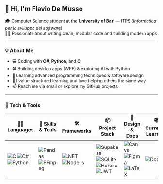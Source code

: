 ## 👋 Hi, I'm Flavio De Musso

🎓 Computer Science student at the **University of Bari** — ITPS (*Informatica per lo sviluppo del software*)  
🧑‍💻 Passionate about writing clean, modular code and building modern apps

---

### 💡 About Me

- 💻 Coding with **C#**, **Python**, and **C**
- 🛠️ Building desktop apps (WPF) & exploring AI with Python
- 🌱 Learning advanced programming techniques & software design
- 🧠 I value structured learning and love helping others the same way
- 📫 Reach me via email or explore my GitHub projects

---

### 🧰 Tech & Tools

| 🧑‍💻 Languages | 🧠 Skills & Tools | 🛠️ Frameworks | 📦 Project Stack | 🎨 Design & Docs | 📚 Currently Learning |
|---------------|------------------|---------------|---------------|------------------|----------------|
| ![C](https://img.shields.io/badge/c-%2300599C.svg?style=flat&logo=c&logoColor=white) ![C#](https://img.shields.io/badge/c%23-%23239120.svg?style=flat&logo=csharp&logoColor=white) ![Python](https://img.shields.io/badge/python-3670A0?style=flat&logo=python&logoColor=ffdd54) | ![Pandas](https://img.shields.io/badge/pandas-%23150458.svg?style=flat&logo=pandas&logoColor=white) ![FFmpeg](https://img.shields.io/badge/FFmpeg-%23171717.svg?style=flat&logo=ffmpeg&logoColor=5cb85c) | ![.NET](https://img.shields.io/badge/.NET-5C2D91.svg?style=flat&logo=.net&logoColor=white) ![Node.js](https://img.shields.io/badge/node.js-6DA55F.svg?style=flat&logo=node.js&logoColor=white) | ![Supabase](https://img.shields.io/badge/Supabase-3ECF8E?style=flat&logo=supabase&logoColor=white) ![SQLite](https://img.shields.io/badge/sqlite-%2307405e.svg?style=flat&logo=sqlite&logoColor=white) ![Heroku](https://img.shields.io/badge/heroku-%23430098.svg?style=flat&logo=heroku&logoColor=white) ![JWT](https://img.shields.io/badge/JWT-black?style=flat&logo=JSON%20web%20tokens)| ![Canva](https://img.shields.io/badge/Canva-%2300C4CC.svg?style=flat&logo=Canva&logoColor=white) ![Figma](https://img.shields.io/badge/figma-%23F24E1E.svg?style=flat&logo=figma&logoColor=white) ![LaTeX](https://img.shields.io/badge/latex-%23008080.svg?style=flat&logo=latex&logoColor=white) | ![Docker](https://img.shields.io/badge/docker-%230db7ed.svg?style=flat&logo=docker&logoColor=white)
